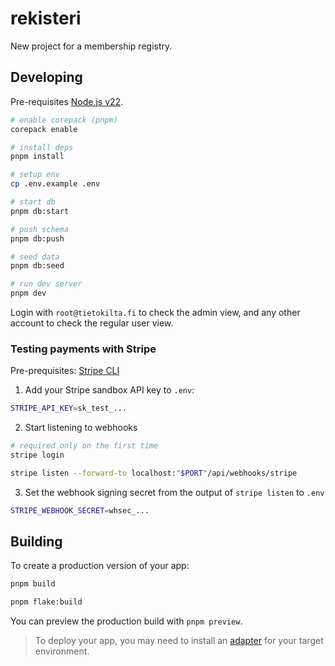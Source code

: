# rekisteri

New project for a membership registry.

## Developing

Pre-requisites [Node.js v22](https://nodejs.org/en/download).

```bash
# enable corepack (pnpm)
corepack enable

# install deps
pnpm install

# setup env
cp .env.example .env

# start db
pnpm db:start

# push schema
pnpm db:push

# seed data
pnpm db:seed

# run dev server
pnpm dev
```

Login with `root@tietokilta.fi` to check the admin view, and any other account to check the regular user view.

### Testing payments with Stripe

Pre-prequisites: [Stripe CLI](https://docs.stripe.com/stripe-cli#install)

1. Add your Stripe sandbox API key to `.env`:

```bash
STRIPE_API_KEY=sk_test_...
```

2. Start listening to webhooks

```bash
# required only on the first time
stripe login

stripe listen --forward-to localhost:"$PORT"/api/webhooks/stripe
```

3. Set the webhook signing secret from the output of `stripe listen` to `.env`

```bash
STRIPE_WEBHOOK_SECRET=whsec_...
```

## Building

To create a production version of your app:

```bash
pnpm build

pnpm flake:build
```

You can preview the production build with `pnpm preview`.

> To deploy your app, you may need to install an [adapter](https://svelte.dev/docs/kit/adapters) for your target environment.
